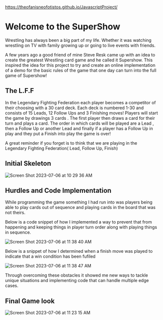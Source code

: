 https://theofanisneofotistos.github.io/JavascriptProject/

# Welcome to the SuperShow 

Wrestling has always been a big part of my life. Whether it was watching wrestling on TV with family growing up or going to live events with friends.

A few years ago a good friend of mine Steve Resk came up with an idea to create the greatest Wrestling card game and he called it Supershow. This inspired the idea for this project
to try and create an online implementation of a demo for the basic rules of the game that one day can turn into the full game of Supershow!

## The L.F.F 

In the Legendary Fighting Federation each player becomes a competitor of their choosing with a 30 card deck. Each deck is numbered 1-30 and consists of 15 Leads, 
12 Follow Ups and 3 Finishing moves! Players will start the game by drawings 3 cards . The first player then draws a card for their turn and plays a card.
The order in which cards will be played are a Lead , then a Follow Up or another Lead and finally if a player has a Follow Up in play and they put a Finish into play the game is over!

A great reminder if you forget is to think that we are playing in the Legendary Fighting Federation( Lead, Follow Up, Finish) 

## Initial Skeleton 

![Screen Shot 2023-07-06 at 10 29 36 AM](https://github.com/TheofanisNeofotistos/JavascriptProject/assets/116828121/7a7381f5-610b-4ef4-a021-c64c738ee97c)

## Hurdles and Code Implementation 

While programming the game something I had run into was players being able to play cards out of sequence and playing cards in the board that was not theirs.

Below is a code snippet of how I implemented a way to prevent that from happening and keeping things in player turn order along with playing things in sequence.

![Screen Shot 2023-07-06 at 11 38 40 AM](https://github.com/TheofanisNeofotistos/JavascriptProject/assets/116828121/afc95db3-7d79-486b-931d-f2543519e109)

Below is a snippet of how I determined when a finish move was played to indicate that a win condition has been fufiled 

![Screen Shot 2023-07-06 at 11 38 47 AM](https://github.com/TheofanisNeofotistos/JavascriptProject/assets/116828121/5aba4a7d-afb6-44c1-b6cc-75864e76bd19)

Through overcoming these obstacles it showed me new ways to tackle unique situations and implementing code that can handle multiple edge cases. 

## Final Game look 

![Screen Shot 2023-07-06 at 11 23 15 AM](https://github.com/TheofanisNeofotistos/JavascriptProject/assets/116828121/6af1ae3f-f3b4-4baa-b587-10bdf78b5345)

